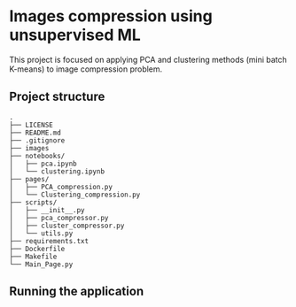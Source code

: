 # Images compression using unsupervised ML

This project is focused on applying PCA and clustering methods (mini batch K-means) to image compression problem.


## Project structure

```
.
├── LICENSE
├── README.md
├── .gitignore
├── images
├── notebooks/
│   ├── pca.ipynb
│   └── clustering.ipynb
├── pages/
│   ├── PCA_compression.py
│   └── Clustering_compression.py
├── scripts/
│   ├── __init__.py
│   ├── pca_compressor.py
│   ├── cluster_compressor.py
│   └── utils.py
├── requirements.txt
├── Dockerfile
├── Makefile
└── Main_Page.py
```

## Running the application

